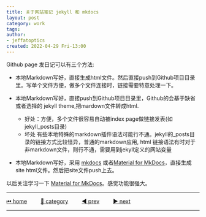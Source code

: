 ```yaml
---
title: 关于网站笔记 jekyll 和 mkdocs
layout: post
category: work
tags:
author: 
- jeffatoptics
created: 2022-04-29 Fri-13:00
---
```


Github page 发日记可以有三个方法:

- 本地Markdown写好，直接生成html文件。然后直接push到Github项目目录里。写单个文件方便，做多个文件连接时，链接需要特意处理一下。

- 本地Markdown写好，直接push到Github项目目录里，Github的会基于缺省或者选择的 jekyll theme,把mardown文件转成html. 
    - 好处：方便，多个文件很容易自动被index page做链接发表(如jekyll_posts目录)
    - 坏处 有些本地特殊的markdown插件语法可能行不通。jekyll的_posts目录的链接方式比较怪异，普通的markdown应用, html 链接语法有时对于非markdown文件，则行不通，需要用到jekyll定义的网站变量

- 本地Markdown写好，采用 [mkdocs](https://www.mkdocs.org/) 或者[Material for MkDocs](https://squidfunk.github.io/mkdocs-material/)，直接生成site html文件。然后把site文件push上去。

以后关注学习一下 [Material for MkDocs](https://squidfunk.github.io/mkdocs-material/)。感觉功能很强大。

---

[⏮ home](../index.md) &nbsp; &nbsp; &nbsp; &nbsp; [🔀 category](../category.md) &nbsp; &nbsp; &nbsp; &nbsp; [◀️ prev](2022-04-28-late-night.md) &nbsp; &nbsp; &nbsp; &nbsp; [▶️ next](2022-04-29-mpe-inline-code.md)

---
